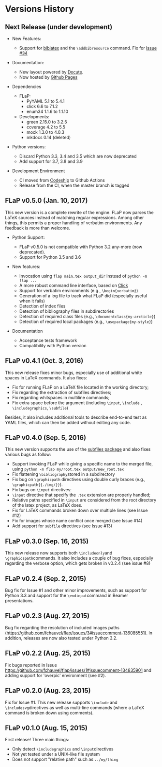 # Versions History

## Next Release (under development)

* New Features:
  * Support for [biblatex](https://ctan.org/pkg/biblatex?lang=en) and
    the `\addbibresource` command. Fix for [Issue
    #34](https://github.com/fchauvel/flap/issues/34)

* Documentation:
  * New layout powered by [Docute](https://docute.org/).
  * Now hosted by [Github
    Pages](http://fchauvel.github.io/flap/index.html)

* Dependencies
  * FLaP:
    * PyYAML 5.1 to 5.4.1
    * click 6.6 to 7.1.2
    * enum34 1.1.6 to 1.1.10
  * Developments:
    * green 2.15.0 to 3.2.5
    * coverage 4.2 to 5.5
    * mock 1.3.0 to 4.0.3
    * mkdocs 0.14 (deleted)

* Python versions:
    * Discard Python 3.3, 3.4 and 3.5 which are now deprecated
    * Add support for 3.7, 3.8 and 3.9
    
* Development Environment
  * CI moved from [Codeship](www.codeship.io) to Github Actions
  * Release from the CI, when the master branch is tagged

## FLaP v0.5.0 (Jan. 10, 2017)
This new version is a complete rewrite of the engine. FLaP now parses
the LaTeX sources instead of matching regular expressions. Among other
things, this permits a proper handling of verbatim environments. Any
feedback is more than welcome.

* Python Support:
    * FLaP v0.5.0 is not compatible with Python 3.2 any-more (now
      deprecated).
    * Support for Python 3.5 and 3.6

* New features:
    * Invocation using `flap main.tex output_dir` instead of `python
      -m flap ...`
    * A more robust command line interface, based on
      [Click](http://click.pocoo.org/6/)
    * Support for verbatim environments (e.g., `\begin{verbatim}`)
    * Generation of a log file to track what FLaP did (especially
      useful when it fails)
    * Detection of index files
    * Detection of bibliography files in subdirectories
    * Detection of required class files (e.g.,
      `\documentclass{my-arcticle}`)
    * Detection of required local packages (e.g.,
      `\usepackage{my-style}`)

* Documentation
    * Acceptance tests framework
    * Compatibility with Python version


## FLaP v0.4.1 (Oct. 3, 2016)

This new release fixes minor bugs, especially use of additional white
spaces in LaTeX commands. It also fixes:

 * Fix for running FLaP on a LaTeX file located in the working
   directory;
 * Fix regarding the extraction of subfiles directives;
 * Fix regarding whitspaces in multiline commands;
 * Fix extra space before the argument (including `\input`, `\include` ,
   `\includegraphics`, `\subfile`)

Besides, it also includes additional tools to describe end-to-end test
as YAML files, which can then be added without editing any code.

## FLaP v0.4.0 (Sep. 5, 2016)
This new version supports the use of the [subfiles
package](https://www.ctan.org/pkg/subfiles?lang=en) and also fixes
various bugs as follow:

 * Support invoking FLaP while giving a specific name to the merged
   file, using `python -m flap my/root.tex output/new_root.tex`
 * Fix flattening `\bibliography`stored in a subdirectory
 * Fix bug on `\graphicpath` directives using double curly braces
   (e.g., `\graphicpath{{./img/}}`).
 * Fix bugs on `\input` directives:
 * `\input` directive that specify the `.tex` extension are properly
   handled;
 * Relative paths specified in `\input` are considered from the root
   directory of the latex project, as LaTeX does.
 * Fix for LaTeX commands broken down over multiple lines (see Issue
   #12)
 * Fix for images whose name conflict once merged (see Issue #14)
 * Add support for `subfile` directives (see Issue #13)

## FLaP v0.3.0 (Sep. 16, 2015)

This new release now supports both `\includeonly`and
`\graphicspath`commands. It also includes a couple of bug fixes,
especially regarding the verbose option, which gets broken in v0.2.4
(see issue #8)

## FLaP v0.2.4 (Sep. 2, 2015)

Bug fix for Issue #1 and other minor improvements, such as support for
Python 3.3 and support for the `\endinput`command in Beamer
presentations.

## FLaP v0.2.3 (Aug. 27, 2015)

Bug fix regarding the resolution of included images paths
(https://github.com/fchauvel/flap/issues/3#issuecomment-136085551). In
addition, releases are now also tested under Python 3.2.

## FLaP v0.2.2 (Aug. 25, 2015)

Fix bugs reported in Issue
https://github.com/fchauvel/flap/issues/1#issuecomment-134835901 and
adding support for 'overpic' environment (see #2).

## FLaP v0.2.0 (Aug. 23, 2015)

Fix for Issue #1. This new release supports `\include` and
`\includesvg`directives as well as multi-line commands (where a LaTeX
command is broken down using comments).

## FLaP v0.1.0 (Aug. 15, 2015)

First release! Three main things:
 * Only detect `\includegraphics` and `\input`directives
 * Not yet tested under a UNIX-like file system
 * Does not support "relative path" such as `../my/thing`
